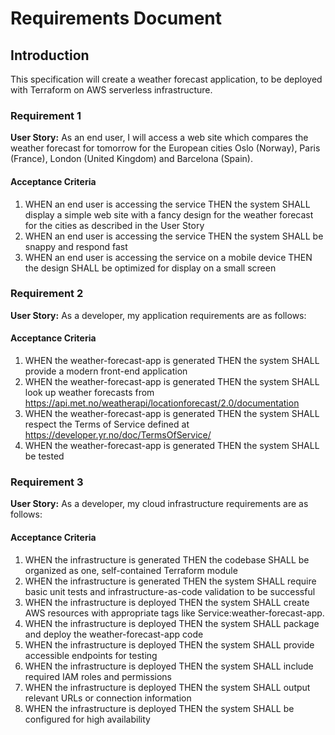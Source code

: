 # Requirements Document

## Introduction

This specification will create a weather forecast application, to be deployed with Terraform on AWS serverless infrastructure.

### Requirement 1

**User Story:** As an end user, I will access a web site which compares the weather forecast for tomorrow for the European cities Oslo (Norway), Paris (France), London (United Kingdom) and Barcelona (Spain).

#### Acceptance Criteria

1. WHEN an end user is accessing the service THEN the system SHALL display a simple web site with a fancy design for the weather forecast for the cities as described in the User Story
2. WHEN an end user is accessing the service THEN the system SHALL be snappy and respond fast
2. WHEN an end user is accessing the service on a mobile device THEN the design SHALL be optimized for display on a small screen


### Requirement 2

**User Story:** As a developer, my application requirements are as follows:

#### Acceptance Criteria

1. WHEN the weather-forecast-app is generated THEN the system SHALL provide a modern front-end application
2. WHEN the weather-forecast-app is generated THEN the system SHALL look up weather forecasts from https://api.met.no/weatherapi/locationforecast/2.0/documentation
3. WHEN the weather-forecast-app is generated THEN the system SHALL respect the Terms of Service defined at https://developer.yr.no/doc/TermsOfService/
4. WHEN the weather-forecast-app is generated THEN the system SHALL be tested


### Requirement 3

**User Story:** As a developer, my cloud infrastructure requirements are as follows:

#### Acceptance Criteria

1. WHEN the infrastructure is generated THEN the codebase SHALL be organized as one, self-contained Terraform module
2. WHEN the infrastructure is generated THEN the system SHALL require basic unit tests and infrastructure-as-code validation to be successful
3. WHEN the infrastructure is deployed THEN the system SHALL create AWS resources with appropriate tags like Service:weather-forecast-app.
4. WHEN the infrastructure is deployed THEN the system SHALL package and deploy the weather-forecast-app code
5. WHEN the infrastructure is deployed THEN the system SHALL provide accessible endpoints for testing
6. WHEN the infrastructure is deployed THEN the system SHALL include required IAM roles and permissions
7. WHEN the infrastructure is deployed THEN the system SHALL output relevant URLs or connection information
8. WHEN the infrastructure is deployed THEN the system SHALL be configured for high availability